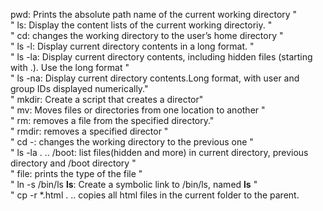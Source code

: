 pwd: Prints the absolute path name of the current working directory "<br />"
ls: Display the content lists of the current working directoriy. "<br />"
cd: changes the working directory to the user’s home directory "<br />"
ls -l: Display current directory contents in a long format. "<br />"
ls -la: Display current directory contents, including hidden files (starting with .). Use the long format "<br />"
ls -na: Display current directory contents.Long format, with user and group IDs displayed numerically."<br />"
mkdir: Create a script that creates a director"<br />"
mv: Moves files or directories from one location to another "<br />"
rm: removes a file from the specified directory."<br />"
rmdir: removes a specified director "<br />"
cd -: changes the working directory to the previous one "<br />"
ls -la . .. /boot: list files(hidden and more) in current directory, previous directory and /boot directory "<br />" 
file: prints the type of the file "<br />"
ln -s /bin/ls __ls__: Create a symbolic link to /bin/ls, named __ls__ "<br />"
cp -r *.html . .. copies all html files in the current folder to the parent. 
